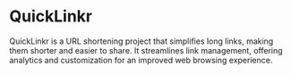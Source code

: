 # QuickLinkr
QuickLinkr is a URL shortening project that simplifies long links, making them shorter and easier to share. It streamlines link management, offering analytics and customization for an improved web browsing experience.
